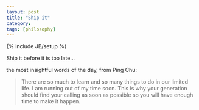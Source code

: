 ```yaml
---
layout: post
title: "Ship it"
category:
tags: [philosophy]
---
```

{% include JB/setup %}


Ship it before it is too late...

the most insightful words of the day, from Ping Chu:

> There are so much to learn and so many things to do in our limited life.  I am running out of my time soon.  This is why your generation should find your calling as soon as possible so you will have enough time to make it happen.

